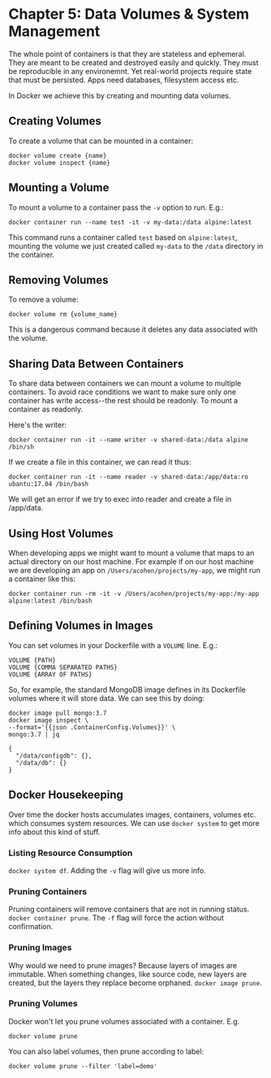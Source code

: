 # Chapter 5: Data Volumes & System Management
The whole point of containers is that they are stateless and ephemeral. They are meant to be created and destroyed
easily and quickly. They must be reproducible in any environemnt. Yet real-world projects require state that must be
persisted. Apps need databases, filesystem access etc.

In Docker we achieve this by creating and mounting data volumes.

## Creating Volumes

To create a volume that can be mounted in a container:

```
docker volume create {name}
docker volume inspect {name}
```

## Mounting a Volume

To mount a volume to a container pass the `-v` option to run. E.g.:

```
docker container run --name test -it -v my-data:/data alpine:latest
```

This command runs a container called `test` based on `alpine:latest`, mounting the volume we just
created called `my-data` to the `/data` directory in the container.

## Removing Volumes
To remove a volume:

```
docker volume rm {volume_name}
```

This is a dangerous command because it deletes any data associated with the volume.

## Sharing Data Between Containers
To share data between containers we can mount a volume to multiple containers. To avoid race conditions
we want to make sure only one container has write access--the rest should be readonly. To mount a container as readonly.

Here's the writer:

```
docker container run -it --name writer -v shared-data:/data alpine /bin/sh
```

If we create a file in this container, we can read it thus:

```
docker container run -it --name reader -v shared-data:/app/data:ro ubantu:17.04 /bin/bash
```

We will get an error if we try to exec into reader and create a file in /app/data.

## Using Host Volumes
When developing apps we might want to mount a volume that maps to an actual directory on our host machine. For example if on our host machine we are developing an app on `/Users/acohen/projects/my-app`, we might run a container like this:

```
docker container run -rm -it -v /Users/acohen/projects/my-app:/my-app alpine:latest /bin/bash
```

## Defining Volumes in Images
You can set volumes in your Dockerfile with a `VOLUME` line. E.g.:

```
VOLUME {PATH}
VOLUME {COMMA SEPARATED PATHS}
VOLUME {ARRAY OF PATHS}
```

So, for example, the standard MongoDB image defines in its Dockerfile volumes where it will store data. We can see this by
doing:

```
docker image pull mongo:3.7
docker image inspect \
--format='{{json .ContainerConfig.Volumes}}' \
mongo:3.7 | jq

{
  "/data/configdb": {},
  "/data/db": {}
}
```

## Docker Housekeeping
Over time the docker hosts accumulates images, containers, volumes etc. which consumes system resources. We can use `docker system` to get more info about this kind of stuff.

### Listing Resource Consumption
`docker system df`. Adding the `-v` flag will give us more info.

### Pruning Containers
Pruning containers will remove containers that are not in running status. `docker container prune`. The `-f` flag will
force the action without confirmation.

### Pruning Images
Why would we need to prune images? Because layers of images are immutable. When something changes, like source code, new layers are created, but the layers they replace become orphaned. `docker image prune`.

### Pruning Volumes
Docker won't let you prune volumes associated with a container. E.g.

```
docker volume prune
```

You can also label volumes, then prune according to label:

```
docker volume prune --filter 'label=demo'
```
